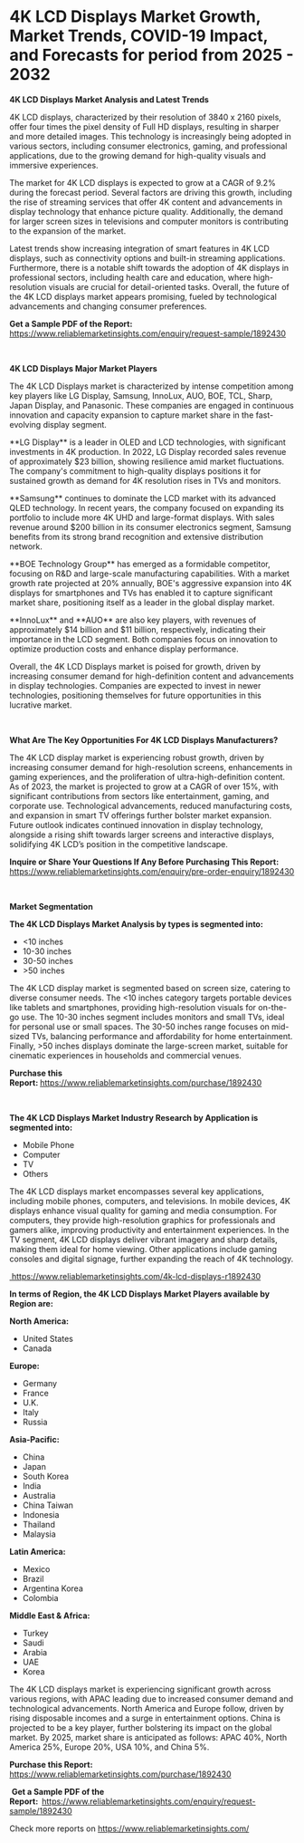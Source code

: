 <p><h1>4K LCD Displays Market Growth, Market Trends, COVID-19 Impact, and Forecasts for period from 2025 - 2032</h1></p><p><strong>4K LCD Displays Market Analysis and Latest Trends</strong></p>
<p><p>4K LCD displays, characterized by their resolution of 3840 x 2160 pixels, offer four times the pixel density of Full HD displays, resulting in sharper and more detailed images. This technology is increasingly being adopted in various sectors, including consumer electronics, gaming, and professional applications, due to the growing demand for high-quality visuals and immersive experiences.</p><p>The market for 4K LCD displays is expected to grow at a CAGR of 9.2% during the forecast period. Several factors are driving this growth, including the rise of streaming services that offer 4K content and advancements in display technology that enhance picture quality. Additionally, the demand for larger screen sizes in televisions and computer monitors is contributing to the expansion of the market. </p><p>Latest trends show increasing integration of smart features in 4K LCD displays, such as connectivity options and built-in streaming applications. Furthermore, there is a notable shift towards the adoption of 4K displays in professional sectors, including health care and education, where high-resolution visuals are crucial for detail-oriented tasks. Overall, the future of the 4K LCD displays market appears promising, fueled by technological advancements and changing consumer preferences.</p></p>
<p><strong>Get a Sample PDF of the Report:&nbsp;</strong> <a href="https://www.reliablemarketinsights.com/enquiry/request-sample/1892430?utm_campaign=2981&utm_medium=2&utm_source=Github&utm_content=ia&utm_term=28032025&utm_id=4k-lcd-displays">https://www.reliablemarketinsights.com/enquiry/request-sample/1892430</a></p>
<p>&nbsp;</p>
<p><strong>4K LCD Displays Major Market Players</strong></p>
<p><p>The 4K LCD Displays market is characterized by intense competition among key players like LG Display, Samsung, InnoLux, AUO, BOE, TCL, Sharp, Japan Display, and Panasonic. These companies are engaged in continuous innovation and capacity expansion to capture market share in the fast-evolving display segment.</p><p>**LG Display** is a leader in OLED and LCD technologies, with significant investments in 4K production. In 2022, LG Display recorded sales revenue of approximately $23 billion, showing resilience amid market fluctuations. The company's commitment to high-quality displays positions it for sustained growth as demand for 4K resolution rises in TVs and monitors.</p><p>**Samsung** continues to dominate the LCD market with its advanced QLED technology. In recent years, the company focused on expanding its portfolio to include more 4K UHD and large-format displays. With sales revenue around $200 billion in its consumer electronics segment, Samsung benefits from its strong brand recognition and extensive distribution network.</p><p>**BOE Technology Group** has emerged as a formidable competitor, focusing on R&D and large-scale manufacturing capabilities. With a market growth rate projected at 20% annually, BOE's aggressive expansion into 4K displays for smartphones and TVs has enabled it to capture significant market share, positioning itself as a leader in the global display market.</p><p>**InnoLux** and **AUO** are also key players, with revenues of approximately $14 billion and $11 billion, respectively, indicating their importance in the LCD segment. Both companies focus on innovation to optimize production costs and enhance display performance.</p><p>Overall, the 4K LCD Displays market is poised for growth, driven by increasing consumer demand for high-definition content and advancements in display technologies. Companies are expected to invest in newer technologies, positioning themselves for future opportunities in this lucrative market.</p></p>
<p>&nbsp;</p>
<p><strong>What Are The Key Opportunities For 4K LCD Displays Manufacturers?</strong></p>
<p><p>The 4K LCD display market is experiencing robust growth, driven by increasing consumer demand for high-resolution screens, enhancements in gaming experiences, and the proliferation of ultra-high-definition content. As of 2023, the market is projected to grow at a CAGR of over 15%, with significant contributions from sectors like entertainment, gaming, and corporate use. Technological advancements, reduced manufacturing costs, and expansion in smart TV offerings further bolster market expansion. Future outlook indicates continued innovation in display technology, alongside a rising shift towards larger screens and interactive displays, solidifying 4K LCD’s position in the competitive landscape.</p></p>
<p><strong>Inquire or Share Your Questions If Any Before Purchasing This Report:</strong> <a href="https://www.reliablemarketinsights.com/enquiry/pre-order-enquiry/1892430?utm_campaign=2981&utm_medium=2&utm_source=Github&utm_content=ia&utm_term=28032025&utm_id=4k-lcd-displays">https://www.reliablemarketinsights.com/enquiry/pre-order-enquiry/1892430</a></p>
<p>&nbsp;</p>
<p><strong>Market Segmentation</strong></p>
<p><strong>The 4K LCD Displays Market Analysis by types is segmented into:</strong></p>
<p><ul><li><10 inches</li><li>10-30 inches</li><li>30-50 inches</li><li>>50 inches</li></ul></p>
<p><p>The 4K LCD display market is segmented based on screen size, catering to diverse consumer needs. The <10 inches category targets portable devices like tablets and smartphones, providing high-resolution visuals for on-the-go use. The 10-30 inches segment includes monitors and small TVs, ideal for personal use or small spaces. The 30-50 inches range focuses on mid-sized TVs, balancing performance and affordability for home entertainment. Finally, >50 inches displays dominate the large-screen market, suitable for cinematic experiences in households and commercial venues.</p></p>
<p><strong>Purchase this Report:&nbsp;</strong><a href="https://www.reliablemarketinsights.com/purchase/1892430?utm_campaign=2981&utm_medium=2&utm_source=Github&utm_content=ia&utm_term=28032025&utm_id=4k-lcd-displays">https://www.reliablemarketinsights.com/purchase/1892430</a></p>
<p>&nbsp;</p>
<p><strong>The 4K LCD Displays Market Industry Research by Application is segmented into:</strong></p>
<p><ul><li>Mobile Phone</li><li>Computer</li><li>TV</li><li>Others</li></ul></p>
<p><p>The 4K LCD displays market encompasses several key applications, including mobile phones, computers, and televisions. In mobile devices, 4K displays enhance visual quality for gaming and media consumption. For computers, they provide high-resolution graphics for professionals and gamers alike, improving productivity and entertainment experiences. In the TV segment, 4K LCD displays deliver vibrant imagery and sharp details, making them ideal for home viewing. Other applications include gaming consoles and digital signage, further expanding the reach of 4K technology.</p></p>
<p><a href="https://www.reliablemarketinsights.com/4k-lcd-displays-r1892430?utm_campaign=2981&utm_medium=2&utm_source=Github&utm_content=ia&utm_term=28032025&utm_id=4k-lcd-displays">&nbsp;https://www.reliablemarketinsights.com/4k-lcd-displays-r1892430</a></p>
<p><strong>In terms of Region, the 4K LCD Displays Market Players available by Region are:</strong></p>
<p>
    <p> <strong> North America: </strong>
        <ul>
            <li>United States</li>
            <li>Canada</li>
        </ul>
        </p> 
    <p> <strong> Europe: </strong>
        <ul>
            <li>Germany</li>
            <li>France</li>
            <li>U.K.</li>
            <li>Italy</li>
            <li>Russia</li>
        </ul>
        </p> 
    <p> <strong> Asia-Pacific: </strong>
        <ul>
            <li>China</li>
            <li>Japan</li>
            <li>South Korea</li>
            <li>India</li>
            <li>Australia</li>
            <li>China Taiwan</li>
            <li>Indonesia</li>
            <li>Thailand</li>
            <li>Malaysia</li>
        </ul>
        </p> 
    <p> <strong> Latin America: </strong>
        <ul>
            <li>Mexico</li>
            <li>Brazil</li>
            <li>Argentina Korea</li>
            <li>Colombia</li>
        </ul>
        </p> 
    <p> <strong> Middle East & Africa: </strong>
        <ul>
            <li>Turkey</li>
            <li>Saudi</li>
            <li>Arabia</li>
            <li>UAE</li>
            <li>Korea</li>
        </ul>
    </p>
    </p>
<p><p>The 4K LCD displays market is experiencing significant growth across various regions, with APAC leading due to increased consumer demand and technological advancements. North America and Europe follow, driven by rising disposable incomes and a surge in entertainment options. China is projected to be a key player, further bolstering its impact on the global market. By 2025, market share is anticipated as follows: APAC 40%, North America 25%, Europe 20%, USA 10%, and China 5%.</p></p>
<p><strong>Purchase this Report: </strong><a href="https://www.reliablemarketinsights.com/purchase/1892430?utm_campaign=2981&utm_medium=2&utm_source=Github&utm_content=ia&utm_term=28032025&utm_id=4k-lcd-displays">https://www.reliablemarketinsights.com/purchase/1892430</a></p>
<p>&nbsp;<strong>Get a Sample PDF of the Report:&nbsp;&nbsp;</strong><a href="https://www.reliablemarketinsights.com/enquiry/request-sample/1892430?utm_campaign=2981&utm_medium=2&utm_source=Github&utm_content=ia&utm_term=28032025&utm_id=4k-lcd-displays">https://www.reliablemarketinsights.com/enquiry/request-sample/1892430</a></p>
<p><strong></strong></p>
<p>Check more reports on <a href="https://www.reliablemarketinsights.com/?utm_campaign=2981&utm_medium=2&utm_source=Github&utm_content=ia&utm_term=28032025&utm_id=4k-lcd-displays">https://www.reliablemarketinsights.com/</a></p>